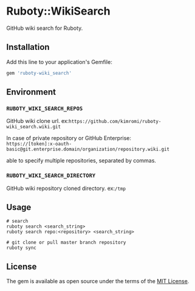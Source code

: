 # Ruboty::WikiSearch

GitHub wiki search for Ruboty.

## Installation

Add this line to your application's Gemfile:

```ruby
gem 'ruboty-wiki_search'
```

## Environment

### `RUBOTY_WIKI_SEARCH_REPOS`

GitHub wiki clone url. ex:`https://github.com/kimromi/ruboty-wiki_search.wiki.git`

In case of private repository or GitHub Enterprise:  
`https://[token]:x-oauth-basic@git.enterprise.domain/organization/repository.wiki.git`

able to specify multiple repositories, separated by commas.

### `RUBOTY_WIKI_SEARCH_DIRECTORY`

GitHub wiki repository cloned directory. ex:`/tmp`

## Usage

```
# search
ruboty search <search_string>
ruboty search repo:<repository> <search_string>

# git clone or pull master branch repository
ruboty sync
```

## License

The gem is available as open source under the terms of the [MIT License](http://opensource.org/licenses/MIT).

